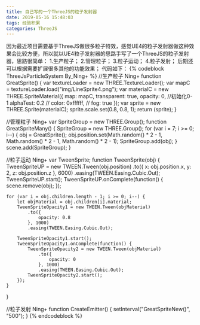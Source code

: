 ```yaml
---
title: 自己写的一个ThreeJS的粒子发射器
date: 2019-05-16 15:48:03
tags: 经验积累
categories: ThreeJS
---
```

因为最近项目需要基于ThreeJS做很多粒子特效，感觉UE4的粒子发射器做这种效果会比较方便，所以就以UE4粒子发射器的思路手写了一个ThreeJS的粒子发射器，思路很简单：
1.生产粒子；
2.管理粒子；
3.粒子运动；
4.粒子发射；
后期还可以根据需要扩展很多其他的功能效果；
代码如下：
{% codeblock ThreeJsParticleSystem By_Ning+ %}
//生产粒子 Ning+
function GreatSprite() {
    var textureLoader = new THREE.TextureLoader();
    var mapC = textureLoader.load("img/LineSprite4.png");
    var materialC = new THREE.SpriteMaterial({
        map: mapC,
        transparent: true,
        opacity: 0, //初始化0-1
        alphaTest: 0.2
        // color: 0xffffff,
        // fog: true
    });
    var sprite = new THREE.Sprite(materialC);
    sprite.scale.set(0.8, 0.8, 1);
    return (sprite);
}

//管理粒子 Ning+
var SpriteGroup = new THREE.Group();
function GreatSpriteMany() {
    SpriteGroup = new THREE.Group();
    for (var i = 7; i >= 0; i--) {
        obj = GreatSprite();
        obj.position.set(Math.random() * 2 - 1, Math.random() * 2 - 1, Math.random() * 2 - 1);
        SpriteGroup.add(obj);
    }
    scene.add(SpriteGroup);
}

//粒子运动 Ning+
var TweenSprite;
function TweenSprite(obj) {
    TweenSpriteUP = new TWEEN.Tween(obj.position)
        .to({
            x: obj.position.x,
            y: 2,
            z: obj.position.z
        }, 6000)
        .easing(TWEEN.Easing.Cubic.Out);
    TweenSpriteUP.start();
    TweenSpriteUP.onComplete(function() {
        scene.remove(obj);
    });

    for (var i = obj.children.length - 1; i >= 0; i--) {
        let objMaterial = obj.children[i].material;
        TweenSpriteOpacity1 = new TWEEN.Tween(objMaterial)
            .to({
                opacity: 0.8
            }, 1000)
            .easing(TWEEN.Easing.Cubic.Out);

        TweenSpriteOpacity1.start();
        TweenSpriteOpacity1.onComplete(function() {
            TweenSpriteOpacity2 = new TWEEN.Tween(objMaterial)
                .to({
                    opacity: 0
                }, 1000)
                .easing(TWEEN.Easing.Cubic.Out);
            TweenSpriteOpacity2.start();
        });
    }

}

//粒子发射 Ning+
function CreateEmitter() {
    setInterval("GreatSpriteNew()", "500");
}
{% endcodeblock %}